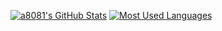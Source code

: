 [![a8081's GitHub Stats](https://github-readme-stats.vercel.app/api/?username=a8081&count_private=true&theme=tokyonight&showicons=true)]()
[![Most Used Languages](https://github-readme-stats.vercel.app/api/top-langs/?username=a8081&langs_count=5&theme=tokyonight)]()
